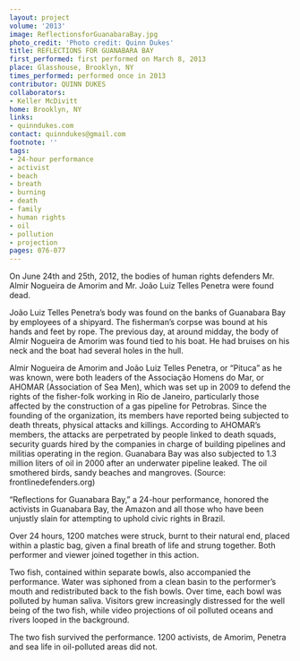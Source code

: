 ```yaml
---
layout: project
volume: '2013'
image: ReflectionsforGuanabaraBay.jpg
photo_credit: 'Photo credit: Quinn Dukes'
title: REFLECTIONS FOR GUANABARA BAY
first_performed: first performed on March 8, 2013
place: Glasshouse, Brooklyn, NY
times_performed: performed once in 2013
contributor: QUINN DUKES
collaborators:
- Keller McDivitt
home: Brooklyn, NY
links:
- quinndukes.com
contact: quinndukes@gmail.com
footnote: ''
tags:
- 24-hour performance
- activist
- beach
- breath
- burning
- death
- family
- human rights
- oil
- pollution
- projection
pages: 076-077
---
```


On June 24th and 25th, 2012, the bodies of human rights defenders Mr. Almir Nogueira de Amorim and Mr. João Luiz Telles Penetra were found dead.

João Luiz Telles Penetra’s body was found on the banks of Guanabara Bay by employees of a shipyard. The fisherman’s corpse was bound at his hands and feet by rope. The previous day, at around midday, the body of Almir Nogueira de Amorim was found tied to his boat. He had bruises on his neck and the boat had several holes in the hull.

Almir Nogueira de Amorim and João Luiz Telles Penetra, or “Pituca” as he was known, were both leaders of the Associação Homens do Mar, or AHOMAR (Association of Sea Men), which was set up in 2009 to defend the rights of the fisher-folk working in Rio de Janeiro, particularly those affected by the construction of a gas pipeline for Petrobras. Since the founding of the organization, its members have reported being subjected to death threats, physical attacks and killings. According to AHOMAR’s members, the attacks are perpetrated by people linked to death squads, security guards hired by the companies in charge of building pipelines and militias operating in the region. Guanabara Bay was also subjected to 1.3 million liters of oil in 2000 after an underwater pipeline leaked. The oil smothered birds, sandy beaches and mangroves. (Source: frontlinedefenders.org)

“Reflections for Guanabara Bay,” a 24-hour performance, honored the activists in Guanabara Bay, the Amazon and all those who have been unjustly slain for attempting to uphold civic rights in Brazil.

Over 24 hours, 1200 matches were struck, burnt to their natural end, placed within a plastic bag, given a final breath of life and strung together. Both performer and viewer joined together in this action.

Two fish, contained within separate bowls, also accompanied the performance. Water was siphoned from a clean basin to the performer’s mouth and redistributed back to the fish bowls. Over time, each bowl was polluted by human saliva. Visitors grew increasingly distressed for the well being of the two fish, while video projections of oil polluted oceans and rivers looped in the background.

The two fish survived the performance. 1200 activists, de Amorim, Penetra and sea life in oil-polluted areas did not.
